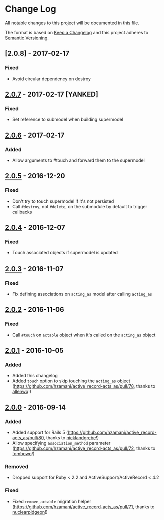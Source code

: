 # Change Log
All notable changes to this project will be documented in this file.

The format is based on [Keep a Changelog](http://keepachangelog.com/)
and this project adheres to [Semantic Versioning](http://semver.org/).

## [2.0.8] - 2017-02-17
### Fixed
- Avoid circular dependency on destroy

## [2.0.7] - 2017-02-17 [YANKED]
### Fixed
- Set reference to submodel when building supermodel

## [2.0.6] - 2017-02-17
### Added
- Allow arguments to #touch and forward them to the supermodel

## [2.0.5] - 2016-12-20
### Fixed
- Don't try to touch supermodel if it's not persisted
- Call `#destroy`, not `#delete`, on the submodule by default to trigger callbacks

## [2.0.4] - 2016-12-07
### Fixed
- Touch associated objects if supermodel is updated

## [2.0.3] - 2016-11-07
### Fixed
- Fix defining associations on `acting_as` model after calling `acting_as`

## [2.0.2] - 2016-11-06
### Fixed
- Call `#touch` on `actable` object when it's called on the `acting_as` object

## [2.0.1] - 2016-10-05
### Added
- Added this changelog
- Added `touch` option to skip touching the `acting_as` object (https://github.com/hzamani/active_record-acts_as/pull/78, thanks to [allenwq](https://github.com/allenwq)!)

## [2.0.0] - 2016-09-14
### Added
- Added support for Rails 5 (https://github.com/hzamani/active_record-acts_as/pull/80, thanks to [nicklandgrebe](https://github.com/nicklandgrebe)!)
- Allow specifying `association_method` parameter (https://github.com/hzamani/active_record-acts_as/pull/72, thanks to [tombowo](https://github.com/tombowo)!)

### Removed
- Dropped support for Ruby < 2.2 and ActiveSupport/ActiveRecord < 4.2

### Fixed
- Fixed `remove_actable` migration helper (https://github.com/hzamani/active_record-acts_as/pull/71, thanks to [nuclearpidgeon](https://github.com/nuclearpidgeon)!)

[Unreleased]: https://github.com/hzamani/active_record-acts_as/compare/v2.0.7...HEAD
[2.0.7]: https://github.com/hzamani/active_record-acts_as/compare/v2.0.6...v2.0.7
[2.0.6]: https://github.com/hzamani/active_record-acts_as/compare/v2.0.5...v2.0.6
[2.0.5]: https://github.com/hzamani/active_record-acts_as/compare/v2.0.4...v2.0.5
[2.0.4]: https://github.com/hzamani/active_record-acts_as/compare/v2.0.3...v2.0.4
[2.0.3]: https://github.com/hzamani/active_record-acts_as/compare/v2.0.2...v2.0.3
[2.0.2]: https://github.com/hzamani/active_record-acts_as/compare/v2.0.1...v2.0.2
[2.0.1]: https://github.com/hzamani/active_record-acts_as/compare/v2.0.0...v2.0.1
[2.0.0]: https://github.com/hzamani/active_record-acts_as/compare/v1.0.8...v2.0.0
[1.0.8]: https://github.com/hzamani/active_record-acts_as/compare/v1.0.7...v1.0.8
[1.0.7]: https://github.com/hzamani/active_record-acts_as/compare/v1.0.6...v1.0.7
[1.0.6]: https://github.com/hzamani/active_record-acts_as/compare/v1.0.5...v1.0.6
[1.0.5]: https://github.com/hzamani/active_record-acts_as/compare/v1.0.4...v1.0.5
[1.0.4]: https://github.com/hzamani/active_record-acts_as/compare/v1.0.3...v1.0.4
[1.0.3]: https://github.com/hzamani/active_record-acts_as/compare/v1.0.2...v1.0.3
[1.0.2]: https://github.com/hzamani/active_record-acts_as/compare/v1.0.1...v1.0.2
[1.0.1]: https://github.com/hzamani/active_record-acts_as/compare/v1.0.0...v1.0.1
[1.0.0]: https://github.com/hzamani/active_record-acts_as/compare/v1.0.0.rc...v1.0.0
[1.0.0.rc]: https://github.com/hzamani/active_record-acts_as/compare/v1.0.0.pre...v1.0.0.rc

